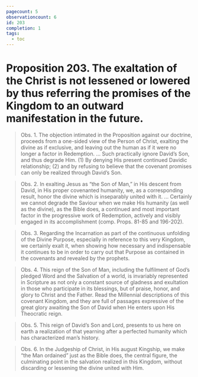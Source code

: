 ```yaml
---
pagecount: 5
observationcount: 6
id: 203
completion: 1
tags:
  - toc
---
```

# Proposition 203. The exaltation of the Christ is not lessened or lowered by thus referring the promises of the Kingdom to an outward manifestation in the future.

>Obs. 1. The objection intimated in the Proposition against our doctrine, proceeds from a one-sided view of the Person of Christ, exalting the divine as if exclusive, and leaving out the human as if it were no longer a factor in Redemption.
>...
>Such practically ignore David’s Son, and thus degrade Him. (1) By denying His present continued Davidic relationship; (2) and by refusing to believe that the covenant promises can only be realized through David’s Son.

>Obs. 2. In exalting Jesus as “the Son of Man,” in His descent from David, in His proper covenanted humanity, we, as a corresponding result, honor the divine which is inseparably united with it.
>...
>Certainly we cannot degrade the Saviour when we make His humanity (as well as the divine), as the Bible does, a continued and most important factor in the progressive work of Redemption, actively and visibly engaged in its accomplishment (comp. Props. 81-85 and 196-202).

>Obs. 3. Regarding the Incarnation as part of the continuous unfolding of the Divine Purpose, especially in reference to this very Kingdom, we certainly exalt it, when showing how necessary and indispensable it continues to be in order to carry out that Purpose as contained in the covenants and revealed by the prophets.

>Obs. 4. This reign of the Son of Man, including the fulfilment of God’s pledged Word and the Salvation of a world, is invariably represented in Scripture as not only a constant source of gladness and exultation in those who participate in its blessings, but of praise, honor, and glory to Christ and the Father. Read the Millennial descriptions of this covenant Kingdom, and they are full of passages expressive of the great glory awaiting the Son of David when He enters upon His Theocratic reign.

>Obs. 5. This reign of David’s Son and Lord, presents to us here on earth a realization of that yearning after a perfected humanity which has characterized man’s history.

>Obs. 6. In the Judgeship of Christ, in His august Kingship, we make “the Man ordained” just as the Bible does, the central figure, the culminating point in the salvation realized in this Kingdom, without discarding or lessening the divine united with Him.


